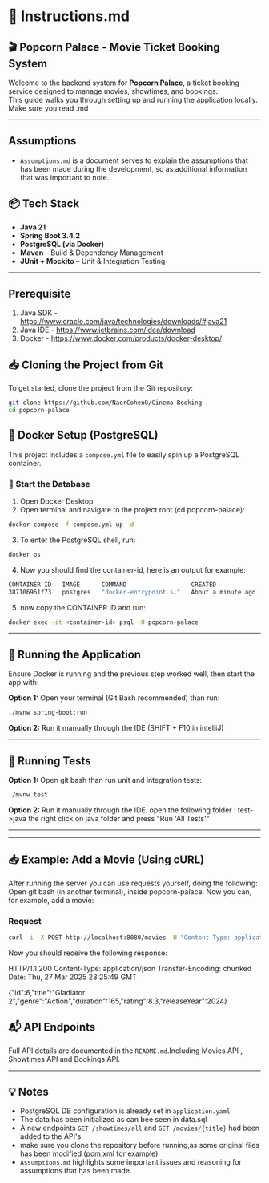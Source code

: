 # 🧾 Instructions.md

## 🎬 Popcorn Palace - Movie Ticket Booking System

Welcome to the backend system for **Popcorn Palace**, a ticket booking service designed to manage movies, showtimes, and bookings.  
This guide walks you through setting up and running the application locally.
Make sure you read .md

---

## Assumptions
- `Assumptions.md` is a document serves to explain the assumptions that has been made during the development, so as additional information that was important to note.

## 📦 Tech Stack

- **Java 21**
- **Spring Boot 3.4.2**
- **PostgreSQL (via Docker)**
- **Maven** – Build & Dependency Management
- **JUnit + Mockito** – Unit & Integration Testing

---
## Prerequisite
1. Java SDK - https://www.oracle.com/java/technologies/downloads/#java21
2. Java IDE - https://www.jetbrains.com/idea/download
3. Docker - https://www.docker.com/products/docker-desktop/


## 📥 Cloning the Project from Git

To get started, clone the project from the Git repository:

```bash
git clone https://github.com/NaorCohenQ/Cinema-Booking
cd popcorn-palace
```


## 🐳 Docker Setup (PostgreSQL)

This project includes a `compose.yml` file to easily spin up a PostgreSQL container.

### 🔧 Start the Database

1. Open Docker Desktop
2. Open terminal and navigate to the project root (cd popcorn-palace):

```bash
docker-compose -f compose.yml up -d
```

3. To enter the PostgreSQL shell, run:
```bash
docker ps        
```

4. Now you should find the container-id, here is an output for example:
```bash
CONTAINER ID   IMAGE      COMMAND                  CREATED              STATUS              PORTS                    NAMES
387106961f73   postgres   "docker-entrypoint.s…"   About a minute ago   Up About a minute   0.0.0.0:5432->5432/tcp   popcorn-palace-db-1
```
5. now copy the CONTAINER ID and run:
```bash
docker exec -it <container-id> psql -U popcorn-palace
```
---

## 🚀 Running the Application

Ensure Docker is running and the previous step worked well, then start the app with:

**Option 1:**
Open your terminal (Git Bash recommended) than run:
```bash
./mvnw spring-boot:run
```

**Option 2:**
Run it manually through the IDE (SHIFT + F10 in intelliJ)

---

## 🧪 Running Tests
**Option 1:**
Open git bash than run unit and integration tests:

```bash
./mvnw test
```

**Option 2:**
Run it manually through the IDE. open the following folder : test->java the right click on java folder and press "Run 'All Tests'"

---

---

## 📥 Example: Add a Movie (Using cURL)

After running the server you can use requests yourself, doing the following:
Open git bash (in another terminal), inside popcorn-palace. Now you can, for example, add a movie:

### Request

```bash
curl -i -X POST http://localhost:8080/movies -H "Content-Type: application/json" -d '{"title": "Gladiator 2", "genre": "Action", "duration": 165, "rating": 8.3, "releaseYear": 2024}'
```

Now you should receive the following response:

HTTP/1.1 200
Content-Type: application/json
Transfer-Encoding: chunked
Date: Thu, 27 Mar 2025 23:25:49 GMT

{"id":6,"title":"Gladiator 2","genre":"Action","duration":165,"rating":8.3,"releaseYear":2024}


## 📬 API Endpoints

Full API details are documented in the `README.md`.Including Movies API , Showtimes API and Bookings API.

---

## 💡 Notes

- PostgreSQL DB configuration is already set in `application.yaml`
- The data has been initialized as can bee seen in data.sql
- A new endpoints `GET /showtimes/all` and `GET /movies/{title}` had been added to the API's.
- make sure you clone the repository before running,as some original files has been modified (pom.xml for example)
- `Assumptions.md` highlights some important issues and reasoning for assumptions that has been made.
